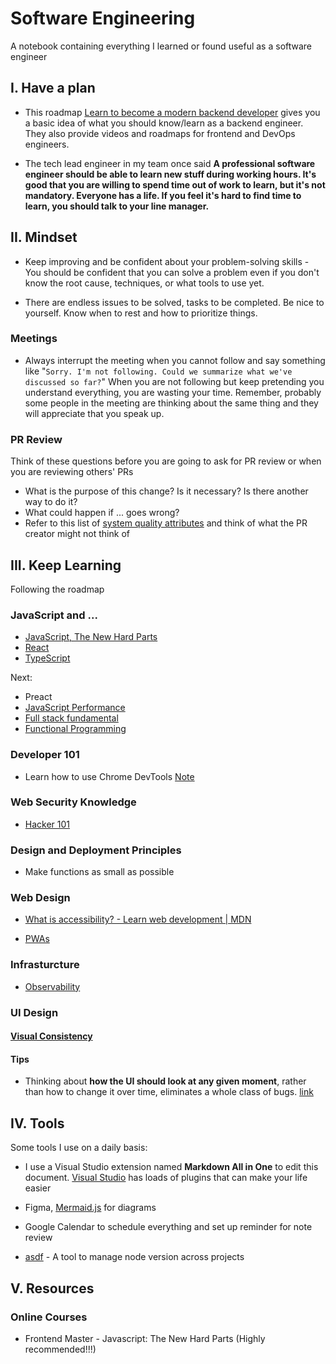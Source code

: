 # Software Engineering

A notebook containing everything I learned or found useful as a software engineer

## I. Have a plan

- This roadmap [Learn to become a modern backend developer](https://roadmap.sh/backend) gives you a basic idea of what you should know/learn as a backend engineer. They also provide videos and roadmaps for frontend and DevOps engineers.

- The tech lead engineer in my team once said **A professional software engineer should be able to learn new stuff during working hours. It's good that you are willing to spend time out of work to learn, but it's not mandatory. Everyone has a life. If you feel it's hard to find time to learn, you should talk to your line manager.**

## II. Mindset

- Keep improving and be confident about your problem-solving skills - You should be confident that you can solve a problem even if you don't know the root cause, techniques, or what tools to use yet.

- There are endless issues to be solved, tasks to be completed. Be nice to yourself. Know when to rest and how to prioritize things.

### Meetings

- Always interrupt the meeting when you cannot follow and say something like "`Sorry. I'm not following. Could we summarize what we've discussed so far?`" When you are not following but keep pretending you understand everything, you are wasting your time. Remember, probably some people in the meeting are thinking about the same thing and they will appreciate that you speak up.

### PR Review

Think of these questions before you are going to ask for PR review or when you are reviewing others' PRs

- What is the purpose of this change? Is it necessary? Is there another way to do it?
- What could happen if ... goes wrong?
- Refer to this list of [system quality attributes](https://en.wikipedia.org/wiki/List_of_system_quality_attributes) and think of what the PR creator might not think of

## III. Keep Learning

Following the roadmap

### JavaScript and ...

- [JavaScript, The New Hard Parts](./notes/JavaScript/the-new-hard-parts.md)
- [React](./notes/JavaScript/react.md)
- [TypeScript](./notes/JavaScript/typescript.md)

Next:
- Preact
- [JavaScript Performance](https://frontendmasters.com/courses/web-performance/)
- [Full stack fundamental](https://frontendmasters.com/courses/fullstack-v2/)
- [Functional Programming](./notes/JavaScript/functional-programming.md)

### Developer 101

- Learn how to use Chrome DevTools [Note](./notes/developer101.md)

### Web Security Knowledge

- [Hacker 101](./notes.hacker101.md)

### Design and Deployment Principles

- Make functions as small as possible

### Web Design

- [What is accessibility? - Learn web development | MDN](https://developer.mozilla.org/en-US/docs/Learn/Accessibility/What_is_accessibility)

- [PWAs](./notes/progressive-web-apps.md)

### Infrasturcture

- [Observability](./notes/Infrastructure/observability.md)

### UI Design

#### [Visual Consistency](https://uxpin.medium.com/web-ui-design-for-the-human-eye-principles-of-visual-consistency-part-2-7b5d8b647602https://uxpin.medium.com/web-ui-design-for-the-human-eye-principles-of-visual-consistency-part-2-7b5d8b647602)

#### Tips

- Thinking about **how the UI should look at any given moment**, rather than how to change it over time, eliminates a whole class of bugs. [link](https://reactjs.org/docs/rendering-elements.html)

## IV. Tools

Some tools I use on a daily basis:

- I use a Visual Studio extension named **Markdown All in One** to edit this document. [Visual Studio](https://visualstudio.microsoft.com/) has loads of plugins that can make your life easier

- Figma, [Mermaid.js](https://mermaid-js.github.io/mermaid/#/) for diagrams

- Google Calendar to schedule everything and set up reminder for note review

- [asdf](http://asdf-vm.com/guide/getting-started.html#_1-install-dependencies) - A tool to manage node version across projects

## V. Resources

### Online Courses

- Frontend Master - Javascript: The New Hard Parts (Highly recommended!!!)
